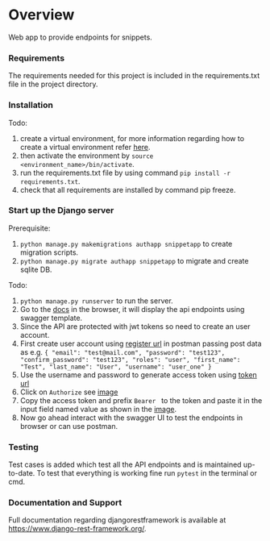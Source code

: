 # Overview
Web app to provide endpoints for snippets.

### Requirements
The requirements needed for this project is included in the requirements.txt file in the project directory.

### Installation
Todo:
1. create a virtual environment, for more information regarding how to create a virtual environment refer [here](https://docs.python.org/3/library/venv.html).
2. then activate the environment by `source <environment_name>/bin/activate`.
3. run the requirements.txt file by using command `pip install -r requirements.txt`.
4. check that all requirements are installed by command pip freeze.

### Start up the Django server
Prerequisite:
1. `python manage.py makemigrations authapp snippetapp` to create migration scripts.
2. `python manage.py migrate authapp snippetapp` to migrate and create sqlite DB.

Todo:
1. `python manage.py runserver` to run the server.
2. Go to the [docs](127.0.0.1:8000/docs/) in the browser, it will display the api endpoints using swagger template.
3. Since the API are protected with jwt tokens so need to create an user account.
4. First create user account using [register url](http://127.0.0.1:8000/auth/register-user/) in postman passing post data as e.g.
`{
    "email": "test@mail.com",
    "password": "test123",
    "confirm_password": "test123",
    "roles": "user",
    "first_name": "Test",
    "last_name": "User",
    "username": "user_one"
}`
5. Use the username and password to generate access token using [token url](http://127.0.0.1:8000/token/)
6. Click on `Authorize` see [image](git_img/auth_unlock.jpg)
7. Copy the access token and prefix `Bearer ` to the token and paste it in the input field named value as shown in the [image](git_img/authorize.jpg).
8. Now go ahead interact with the swagger UI to test the endpoints in browser or can use postman.

### Testing
Test cases is added which test all the API endpoints and is maintained up-to-date.
To test that everything is working fine run `pytest` in the terminal or cmd.

### Documentation and Support
Full documentation regarding djangorestframework is available at https://www.django-rest-framework.org/.